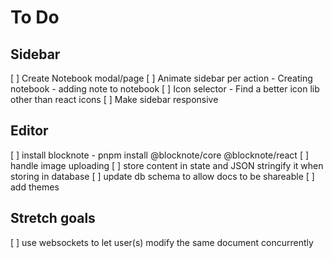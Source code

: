 # To Do

## Sidebar
 [ ] Create Notebook modal/page
 [ ] Animate sidebar per action
    - Creating notebook
    - adding note to notebook
 [ ] Icon selector
    - Find a better icon lib other than react icons
 [ ] Make sidebar responsive

## Editor
  [ ] install blocknote
    - pnpm install @blocknote/core @blocknote/react
  [ ] handle image uploading
  [ ] store content in state and JSON stringify it when storing in database
  [ ] update db schema to allow docs to be shareable
  [ ] add themes

## Stretch goals
  [ ] use websockets to let user(s) modify the same document concurrently